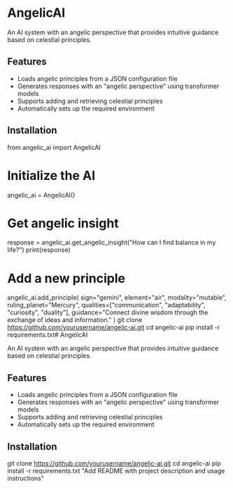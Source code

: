# AngelicAI

An AI system with an angelic perspective that provides intuitive guidance based on celestial principles.

## Features

- Loads angelic principles from a JSON configuration file
- Generates responses with an "angelic perspective" using transformer models
- Supports adding and retrieving celestial principles
- Automatically sets up the required environment

## Installation
from angelic_ai import AngelicAI

# Initialize the AI
angelic_ai = AngelicAI()

# Get angelic insight
response = angelic_ai.get_angelic_insight("How can I find balance in my life?")
print(response)

# Add a new principle
angelic_ai.add_principle(
    sign="gemini",
    element="air",
    modality="mutable",
    ruling_planet="Mercury",
    qualities=["communication", "adaptability", "curiosity", "duality"],
    guidance="Connect divine wisdom through the exchange of ideas and information."
)
git clone https://github.com/yourusername/angelic-ai.git
cd angelic-ai
pip install -r requirements.txt# AngelicAI

An AI system with an angelic perspective that provides intuitive guidance based on celestial principles.

## Features

- Loads angelic principles from a JSON configuration file
- Generates responses with an "angelic perspective" using transformer models
- Supports adding and retrieving celestial principles
- Automatically sets up the required environment

## Installation

git clone https://github.com/yourusername/angelic-ai.git
cd angelic-ai
pip install -r requirements.txt
"Add README with project description and usage instructions"
